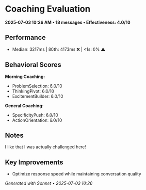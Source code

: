 # Coaching Evaluation

**2025-07-03 10:26 AM • 18 messages • Effectiveness: 4.0/10**

## Performance
- Median: 3217ms | 80th: 4173ms ❌ | <1s: 0% ⚠️

## Behavioral Scores
**Morning Coaching:**
- ProblemSelection: 6.0/10
- ThinkingPivot: 6.0/10
- ExcitementBuilder: 6.0/10

**General Coaching:**
- SpecificityPush: 6.0/10
- ActionOrientation: 6.0/10

## Notes
I like that I was actually challenged here!

## Key Improvements
- Optimize response speed while maintaining conversation quality

*Generated with Sonnet • 2025-07-03 10:26*
